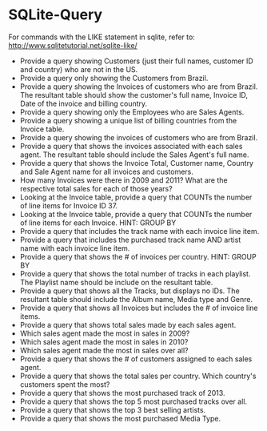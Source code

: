 # SQLite-Query

For commands with the LIKE statement in sqlite, refer to: http://www.sqlitetutorial.net/sqlite-like/

- Provide a query showing Customers (just their full names, customer ID and country) who are not in the US.
- Provide a query only showing the Customers from Brazil.
- Provide a query showing the Invoices of customers who are from Brazil. The resultant table should show the customer's full name, Invoice ID, Date of the invoice and billing country.
- Provide a query showing only the Employees who are Sales Agents.
- Provide a query showing a unique list of billing countries from the Invoice table.
- Provide a query showing the invoices of customers who are from Brazil.
- Provide a query that shows the invoices associated with each sales agent. The resultant table should include the Sales Agent's full name.
- Provide a query that shows the Invoice Total, Customer name, Country and Sale Agent name for all invoices and customers.
- How many Invoices were there in 2009 and 2011? What are the respective total sales for each of those years?
- Looking at the Invoice table, provide a query that COUNTs the number of line items for Invoice ID 37.
- Looking at the Invoice table, provide a query that COUNTs the number of line items for each Invoice. HINT: GROUP BY
- Provide a query that includes the track name with each invoice line item.
- Provide a query that includes the purchased track name AND artist name with each invoice line item.
- Provide a query that shows the # of invoices per country. HINT: GROUP BY
- Provide a query that shows the total number of tracks in each playlist. The Playlist name should be include on the resultant table.
- Provide a query that shows all the Tracks, but displays no IDs. The resultant table should include the Album name, Media type and Genre.
- Provide a query that shows all Invoices but includes the # of invoice line items.
- Provide a query that shows total sales made by each sales agent.
- Which sales agent made the most in sales in 2009?
- Which sales agent made the most in sales in 2010?
- Which sales agent made the most in sales over all?
- Provide a query that shows the # of customers assigned to each sales agent.
- Provide a query that shows the total sales per country. Which country's customers spent the most?
- Provide a query that shows the most purchased track of 2013.
- Provide a query that shows the top 5 most purchased tracks over all.
- Provide a query that shows the top 3 best selling artists.
- Provide a query that shows the most purchased Media Type.
